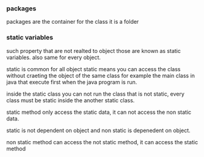 ### packages
packages are the container for the class
it is a folder

### static variables
such property that are not realted to object those are known as static variables. 
also same for every object.

static is common  for all object
static means you can access the class without craeting the object of the same class for example the main class in java that execute first when the java program is run.

inside the static class you can not run the class that is not static, every class must be static inside the another  static class.

static method only access the static data, it can not access the non static data.

static is not dependent on object and non static is depenedent on object.

non static method can access the not static method, it can access the static method 